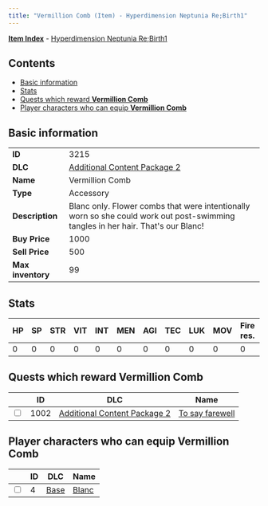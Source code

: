 ```yaml
---
title: "Vermillion Comb (Item) - Hyperdimension Neptunia Re;Birth1"
---
```


[**Item Index**](/neptunia/rb1/item/index.html) - [Hyperdimension Neptunia Re;Birth1](/neptunia/rb1)

## Contents

- [Basic information](#basic-information)
- [Stats](#stats)
- [Quests which reward **Vermillion Comb**](#quests-which-reward-vermillion-comb)
- [Player characters who can equip **Vermillion Comb**](#player-characters-who-can-equip-vermillion-comb)

## Basic information

|   |   |
| -- | -- |
| **ID** | 3215 |
| **DLC** | [Additional Content Package 2](/neptunia/rb1/dlc/11-pack2.html) |
| **Name** | Vermillion Comb |
| **Type** | Accessory |
| **Description** | Blanc only. Flower combs that were intentionally worn so she could work out post-swimming tangles in her hair. That's our Blanc! |
| **Buy Price** | 1000 |
| **Sell Price** | 500 |
| **Max inventory** | 99 |


## Stats

| HP | SP | STR | VIT | INT | MEN | AGI | TEC | LUK | MOV | Fire res. | Ice res. | Wind res. | Lightning res. |
| -- | -- | --- | --- | --- | --- | --- | --- | --- | --- | --------- | -------- | --------- | -------------- |
| 0 | 0 | 0 | 0 | 0 | 0 | 0 | 0 | 0 | 0 | 0 | 0 | 0 | 10 |


## Quests which reward **Vermillion Comb**

|    | ID | DLC | Name |
| -- | -- | --- | ---- |
| <input type="checkbox" id="rb1-quest-11-1002" class="trackbox" /> | 1002 | [Additional Content Package 2](/neptunia/rb1/dlc/11-pack2.html) | [To say farewell](/neptunia/rb1/quest/11-1002-to-say-farewell.html) |


## Player characters who can equip **Vermillion Comb**

|    | ID | DLC | Name |
| -- | -- | --- | ---- |
| <input type="checkbox" id="rb1-player-1-4" class="trackbox" /> | 4 | [Base](/neptunia/rb1/dlc/1-base.html) | [Blanc](/neptunia/rb1/player/1-4-blanc.html) |

